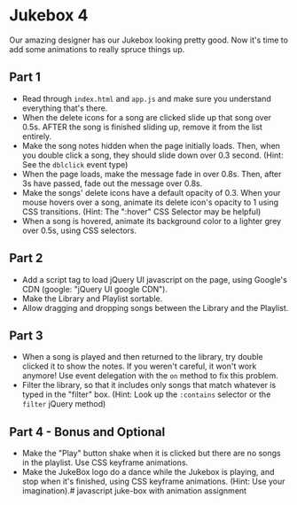 # Jukebox 4

Our amazing designer has our Jukebox looking pretty good. Now it's time to add some animations to really spruce things up.

## Part 1
- Read through `index.html` and `app.js` and make sure you understand everything that's there.
- When the delete icons for a song are clicked slide up that song over 0.5s. AFTER the song is finished sliding up, remove it from the list entirely.
- Make the song notes hidden when the page initially loads. Then, when you double click a song, they should slide down over 0.3 second. (Hint: See the `dblclick` event type)
- When the page loads, make the message fade in over 0.8s. Then, after 3s have passed, fade out the message over 0.8s.
- Make the songs' delete icons have a default opacity of 0.3. When your mouse hovers over a song, animate its delete icon's opacity to 1 using CSS transitions. (Hint: The ":hover" CSS Selector may be helpful)
- When a song is hovered, animate its background color to a lighter grey over 0.5s, using CSS selectors.

## Part 2
- Add a script tag to load jQuery UI javascript on the page, using Google's CDN (google: "jQuery UI google CDN").
- Make the Library and Playlist sortable.
- Allow dragging and dropping songs between the Library and the Playlist.

## Part 3
- When a song is played and then returned to the library, try double clicked it to show the notes. If you weren't careful, it won't work anymore! Use event delegation with the `on` method to fix this problem.
- Filter the library, so that it includes only songs that match whatever is typed in the "filter" box. (Hint: Look up the `:contains` selector or the `filter` jQuery method)

## Part 4 - Bonus and Optional
- Make the "Play" button shake when it is clicked but there are no songs in the playlist. Use CSS keyframe animations.
- Make the JukeBox logo do a dance while the Jukebox is playing, and stop when it's finished, using CSS keyframe animations. (Hint: Use your imagination).# javascript juke-box with animation assignment
